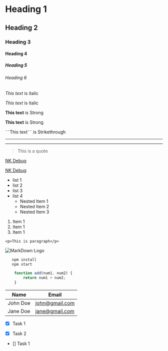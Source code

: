 <!-- Headings -->

#  Heading 1
##  Heading 2
###  Heading 3
####  Heading 4
#####  Heading 5
######  Heading 6


<!-- Italics -->
*This text* is italic

_This text_ is italic



<!-- Strong -->
**This text** is Strong

__This text__ is Strong



<!-- Strikethrough -->
˜˜This text˜˜ is Strikethrough



<!-- Horizontal rule for separator-->

---
___


<!-- Blockquotes -->

> This is a quote

<!-- Links -->

[NK Debug](http://www.knitesh.com)

[NK Debug](http://www.knitesh.com
 "Nitesh Kumar")

 <!--UL-->

* list 1
* list 2
* list 3
* list 4
    * Nested Item 1
    * Nested Item 2
    * Nested Item 3



<!-- OL -->

1. Item 1 
1. Item 1 
1. Item 1 

<!-- Inline Code Blocks -->
`<p>This is paragraph</p>`


<!-- Images -->
![MarkDown Logo](https://markdown-here.com/img/icon256.png)


<!--Github Markdowns-->



<!-- code blocks -->

```bash
   npm install
   npm start
````

```javascript
    function add(num1, num2) {
        return num1 + num2;
    }
```

<!-- Table -->

| Name     | Email          |
| -------- | -------------- |
| John Doe | john@gmail.com |
| Jane Doe | jane@gmail.com |


<!-- Task List -->
* [x] Task 1 

* [x] Task 2 

* [] Task 1 
